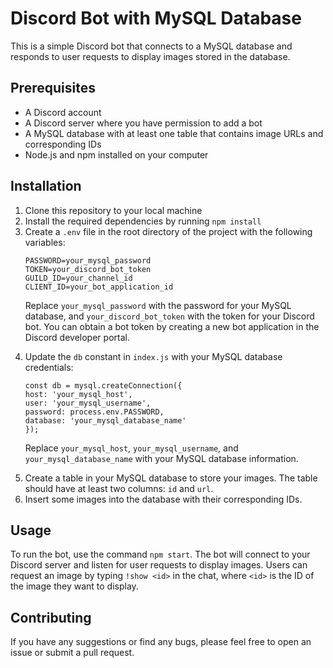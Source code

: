 <!DOCTYPE html>
<html>
  <head>
  </head>
  <body>
    <h1>Discord Bot with MySQL Database</h1>
    <p>This is a simple Discord bot that connects to a MySQL database and responds to user requests to display images stored in the database.</p>
    <h2>Prerequisites</h2>
<ul>
  <li>A Discord account</li>
  <li>A Discord server where you have permission to add a bot</li>
  <li>A MySQL database with at least one table that contains image URLs and corresponding IDs</li>
  <li>Node.js and npm installed on your computer</li>
</ul>

<h2>Installation</h2>
<ol>
  <li>Clone this repository to your local machine</li>
  <li>Install the required dependencies by running <code>npm install</code></li>
  <li>Create a <code>.env</code> file in the root directory of the project with the following variables:</li>
  <pre><code>PASSWORD=your_mysql_password
TOKEN=your_discord_bot_token
GUILD_ID=your_channel_id
CLIENT_ID=your_bot_application_id
</code></pre>
<p>Replace <code>your_mysql_password</code> with the password for your MySQL database, and <code>your_discord_bot_token</code> with the token for your Discord bot. You can obtain a bot token by creating a new bot application in the Discord developer portal.</p>
<li>Update the <code>db</code> constant in <code>index.js</code> with your MySQL database credentials:</li>
<pre><code>const db = mysql.createConnection({
host: 'your_mysql_host',
user: 'your_mysql_username',
password: process.env.PASSWORD,
database: 'your_mysql_database_name'
});
</code></pre>
<p>Replace <code>your_mysql_host</code>, <code>your_mysql_username</code>, and <code>your_mysql_database_name</code> with your MySQL database information.</p>
<li>Create a table in your MySQL database to store your images. The table should have at least two columns: <code>id</code> and <code>url</code>.</li>
<li>Insert some images into the database with their corresponding IDs.</li>
</ol>
<h2>Usage</h2>
<p>To run the bot, use the command <code>npm start</code>. The bot will connect to your Discord server and listen for user requests to display images. Users can request an image by typing <code>!show &lt;id&gt;</code> in the chat, where <code>&lt;id&gt;</code> is the ID of the image they want to display.</p>

<h2>Contributing</h2>
<p>If you have any suggestions or find any bugs, please feel free to open an issue or submit a pull request.</p>

  </body>
</html>
